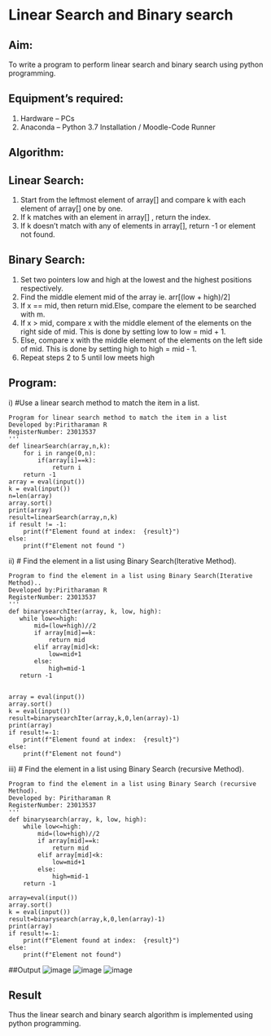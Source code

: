 # Linear Search and Binary search
## Aim:
To write a program to perform linear search and binary search using python programming.
## Equipment’s required:
1.	Hardware – PCs
2.	Anaconda – Python 3.7 Installation / Moodle-Code Runner
## Algorithm:
## Linear Search:
1.	Start from the leftmost element of array[] and compare k with each element of array[] one by one.
2.	If k matches with an element in array[] , return the index.
3.	If k doesn’t match with any of elements in array[], return -1 or element not found.
## Binary Search:
1.	Set two pointers low and high at the lowest and the highest positions respectively.
2.	Find the middle element mid of the array ie. arr[(low + high)/2]
3.	If x == mid, then return mid.Else, compare the element to be searched with m.
4.	If x > mid, compare x with the middle element of the elements on the right side of mid. This is done by setting low to low = mid + 1.
5.	Else, compare x with the middle element of the elements on the left side of mid. This is done by setting high to high = mid - 1.
6.	Repeat steps 2 to 5 until low meets high
## Program:
i)	#Use a linear search method to match the item in a list.
```
Program for linear search method to match the item in a list
Developed by:Piritharaman R
RegisterNumber: 23013537
'''
def linearSearch(array,n,k):
    for i in range(0,n):
        if(array[i]==k):
            return i
    return -1
array = eval(input())
k = eval(input())
n=len(array)
array.sort()
print(array)
result=linearSearch(array,n,k)
if result != -1:
    print(f"Element found at index:  {result}")
else:
    print(f"Element not found ")

```
ii)	# Find the element in a list using Binary Search(Iterative Method).
```
Program to find the element in a list using Binary Search(Iterative Method)..
Developed by:Piritharaman R
RegisterNumber: 23013537
'''
def binarysearchIter(array, k, low, high):
   while low<=high:
       mid=(low+high)//2
       if array[mid]==k:
           return mid
       elif array[mid]<k:
           low=mid+1
       else:
           high=mid-1
   return -1
       
    
array = eval(input())
array.sort()
k = eval(input())
result=binarysearchIter(array,k,0,len(array)-1)
print(array)
if result!=-1:
    print(f"Element found at index:  {result}")
else:
    print(f"Element not found")
```
iii)	# Find the element in a list using Binary Search (recursive Method).
```
Program to find the element in a list using Binary Search (recursive Method).
Developed by: Piritharaman R
RegisterNumber: 23013537
'''
def binarysearch(array, k, low, high):
    while low<=high:
        mid=(low+high)//2
        if array[mid]==k:
            return mid
        elif array[mid]<k:
            low=mid+1
        else:
            high=mid-1
    return -1
    
array=eval(input())
array.sort()
k = eval(input())
result=binarysearch(array,k,0,len(array)-1)
print(array)
if result!=-1:
    print(f"Element found at index:  {result}")
else:
    print(f"Element not found")
```
##Output
![image](https://github.com/ramanpiritha/Search-Algorithm/assets/147084116/64b288a2-92c8-42c8-a6ad-32fbc39390e2)
![image](https://github.com/ramanpiritha/Search-Algorithm/assets/147084116/5aa5fa34-640a-49e3-8477-92f04f15db3e)
![image](https://github.com/ramanpiritha/Search-Algorithm/assets/147084116/d295ab13-5ce1-45a8-9553-bfa8259742fc)


## Result
Thus the linear search and binary search algorithm is implemented using python programming.
